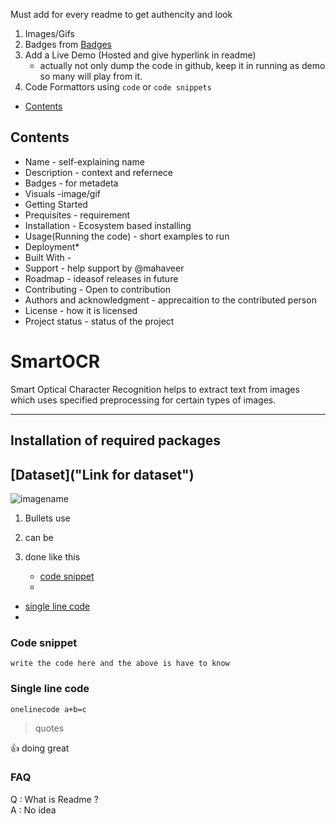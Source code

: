
Must add for every readme to get authencity and look
1. Images/Gifs
2. Badges from [Badges](https://shields.io/ "shields.io")
3. Add a Live Demo (Hosted and give hyperlink in readme) 
    * actually not only dump the code in github, keep it in running as demo so many will play from it.
4. Code Formattors using `code` or ```code snippets```
* [Contents](#Contents)
## Contents
* Name - self-explaining name 
* Description - context and refernece
* Badges - for metadeta
* Visuals -image/gif
* Getting Started
* Prequisites - requirement
* Installation - Ecosystem based installing
* Usage(Running the code) - short examples to run
* Deployment*
* Built With -
* Support - help support by @mahaveer
* Roadmap - ideasof releases in future
* Contributing - Open to contribution
* Authors and acknowledgment - apprecaition to the contributed person
* License - how it is licensed
* Project status - status of the project
# SmartOCR
Smart Optical Character Recognition helps to extract text from images which uses specified preprocessing for certain types of images.
***
## Installation of required packages
[Dataset]("Link for dataset")
---
![imagename](imagelink)

1. Bullets use
2. can be
3. done like this

    * [code snippet](#Code-snippet)
    * 
* [single line code](#Single-line-code)
* 
### Code snippet
```Code Snippet
write the code here and the above is have to know
```
### Single line code
`onelinecode a+b=c`

>quotes

:+1: doing great

### FAQ
Q : What is Readme ?<br>
A : No idea 
